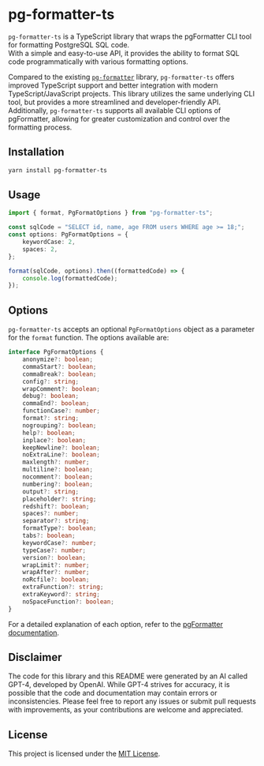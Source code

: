 # pg-formatter-ts

`pg-formatter-ts` is a TypeScript library that wraps the pgFormatter CLI tool for formatting PostgreSQL SQL code.  
With a simple and easy-to-use API, it provides the ability to format SQL code programmatically with various formatting options.

Compared to the existing [`pg-formatter`](https://github.com/gajus/pg-formatter) library, `pg-formatter-ts` offers improved TypeScript support and better integration with modern TypeScript/JavaScript projects. This library utilizes the same underlying CLI tool, but provides a more streamlined and developer-friendly API.
Additionally, `pg-formatter-ts` supports all available CLI options of pgFormatter, allowing for greater customization and control over the formatting process.

## Installation

```bash
yarn install pg-formatter-ts
```

## Usage

```typescript
import { format, PgFormatOptions } from "pg-formatter-ts";

const sqlCode = "SELECT id, name, age FROM users WHERE age >= 18;";
const options: PgFormatOptions = {
    keywordCase: 2,
    spaces: 2,
};

format(sqlCode, options).then((formattedCode) => {
    console.log(formattedCode);
});
```

## Options

`pg-formatter-ts` accepts an optional `PgFormatOptions` object as a parameter for the `format` function. The options available are:

```typescript
interface PgFormatOptions {
    anonymize?: boolean;
    commaStart?: boolean;
    commaBreak?: boolean;
    config?: string;
    wrapComment?: boolean;
    debug?: boolean;
    commaEnd?: boolean;
    functionCase?: number;
    format?: string;
    nogrouping?: boolean;
    help?: boolean;
    inplace?: boolean;
    keepNewline?: boolean;
    noExtraLine?: boolean;
    maxlength?: number;
    multiline?: boolean;
    nocomment?: boolean;
    numbering?: boolean;
    output?: string;
    placeholder?: string;
    redshift?: boolean;
    spaces?: number;
    separator?: string;
    formatType?: boolean;
    tabs?: boolean;
    keywordCase?: number;
    typeCase?: number;
    version?: boolean;
    wrapLimit?: number;
    wrapAfter?: number;
    noRcfile?: boolean;
    extraFunction?: string;
    extraKeyword?: string;
    noSpaceFunction?: boolean;
}
```

For a detailed explanation of each option, refer to the [pgFormatter documentation](https://github.com/darold/pgFormatter).

## Disclaimer

The code for this library and this README were generated by an AI called GPT-4, developed by OpenAI. While GPT-4 strives for accuracy, it is possible that the code and documentation may contain errors or inconsistencies. Please feel free to report any issues or submit pull requests with improvements, as your contributions are welcome and appreciated.

## License

This project is licensed under the [MIT License](https://opensource.org/license/mit/).
